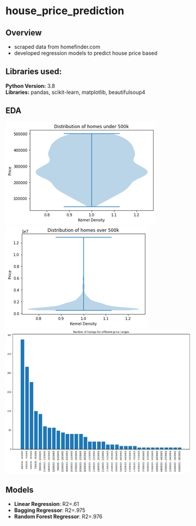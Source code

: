 # house_price_prediction

## Overview
* scraped data from homefinder.com
* developed regression models to predict house price based

## Libraries used:
<strong>Python Version:</strong> 3.8 <br>
<strong>Libraries:</strong> pandas, scikit-learn, matplotlib, beautifulsoup4

## EDA
![alt text](https://github.com/sesankm/house_price_prediction/blob/main/plots/dist1.png)
![alt text](https://github.com/sesankm/house_price_prediction/blob/main/plots/dist2.png)
![alt text](https://github.com/sesankm/house_price_prediction/blob/main/plots/listings.png)

## Models
* <strong>Linear Regression</strong>: R2=.61
* <strong>Bagging Regressor</strong>: R2=.975
* <strong>Random Forest Regressor</strong>: R2=.976
